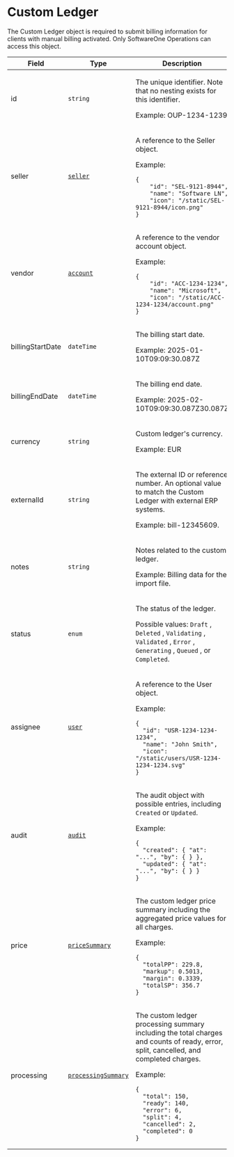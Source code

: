 # Custom Ledger

The Custom Ledger object is required to submit billing information for clients with manual billing activated. Only SoftwareOne Operations can access this object.&#x20;

<table><thead><tr><th width="144">Field</th><th width="171">Type</th><th>Description</th></tr></thead><tbody><tr><td>id</td><td><code>string</code></td><td><p>The unique identifier. Note that no nesting exists for this identifier.</p><p>Example: OUP-1234-1239</p></td></tr><tr><td>seller</td><td><a href="../../accounts-api/seller/"><code>seller</code></a></td><td><p>A reference to the Seller object.</p><p>Example:</p><pre class="language-json" data-overflow="wrap" data-full-width="true"><code class="lang-json">{
    "id": "SEL-9121-8944",
    "name": "Software LN",
    "icon": "/static/SEL-9121-8944/icon.png"
}
</code></pre></td></tr><tr><td>vendor</td><td><a href="../../accounts-api/account/"><code>account</code></a></td><td><p>A reference to the vendor account object.</p><p>Example:</p><pre class="language-json" data-overflow="wrap" data-full-width="true"><code class="lang-json">{
    "id": "ACC-1234-1234",
    "name": "Microsoft",
    "icon": "/static/ACC-1234-1234/account.png"
}
</code></pre></td></tr><tr><td>billingStartDate</td><td><code>dateTime</code></td><td><p>The billing start date.</p><p>Example: 2025-01-10T09:09:30.087Z</p></td></tr><tr><td>billingEndDate</td><td><code>dateTime</code></td><td><p>The billing end date.</p><p>Example: 2025-02-10T09:09:30.087Z30.087Z</p></td></tr><tr><td>currency</td><td><code>string</code></td><td><p>Custom ledger's currency.</p><p>Example: EUR</p></td></tr><tr><td>externalId</td><td><code>string</code></td><td><p>The external ID or reference number. An optional value to match the Custom Ledger with external ERP systems.</p><p>Example: bill-12345609.</p></td></tr><tr><td>notes</td><td><code>string</code></td><td><p>Notes related to the custom ledger.</p><p>Example: Billing data for the import file.</p></td></tr><tr><td>status</td><td><code>enum</code></td><td><p>The status of the ledger. </p><p></p><p>Possible values: <code>Draft</code>, <code>Deleted</code>, <code>Validating</code>, <code>Validated</code>, <code>Error</code>, <code>Generating</code>, <code>Queued</code>, or <code>Completed</code>.</p></td></tr><tr><td>assignee</td><td><a href="../../accounts-api/users/"><code>user</code></a></td><td><p>A reference to the User object.</p><p>Example:</p><pre class="language-json" data-overflow="wrap" data-full-width="true"><code class="lang-json">{
  "id": "USR-1234-1234-1234",
  "name": "John Smith",
  "icon": "/static/users/USR-1234-1234-1234.svg"
}
</code></pre></td></tr><tr><td>audit</td><td><a href="../../common-api-objects/audit.md"><code>audit</code></a></td><td><p>The audit object with possible entries, including <code>Created</code> or <code>Updated</code>.</p><p>Example:</p><pre class="language-json" data-overflow="wrap" data-full-width="true"><code class="lang-json">{
  "created": { "at": "...", "by": { } },
  "updated": { "at": "...", "by": { } }
}
</code></pre></td></tr><tr><td>price</td><td><a href="../journal/#pricesummary"><code>priceSummary</code></a></td><td><p>The custom ledger price summary including the aggregated price values for all charges.</p><p>Example:</p><pre class="language-json" data-overflow="wrap" data-full-width="true"><code class="lang-json">{
  "totalPP": 229.8,
  "markup": 0.5013,
  "margin": 0.3339,  
  "totalSP": 356.7
}
</code></pre></td></tr><tr><td>processing</td><td><a href="../journal/#processingsummary"><code>processingSummary</code></a></td><td><p>The custom ledger processing summary including the total charges and counts of ready, error, split, cancelled, and completed charges.</p><p>Example:</p><pre class="language-json" data-overflow="wrap" data-full-width="true"><code class="lang-json">{
  "total": 150,
  "ready": 140,
  "error": 6,
  "split": 4,
  "cancelled": 2,
  "completed": 0    
}
</code></pre></td></tr></tbody></table>
